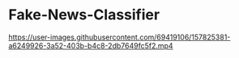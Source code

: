 # Fake-News-Classifier

https://user-images.githubusercontent.com/69419106/157825381-a6249926-3a52-403b-b4c8-2db7649fc5f2.mp4

